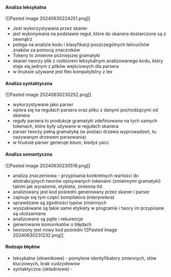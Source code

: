 

#### Analiza leksykalna 
![[Pasted image 20240630224251.png]]

- Jest wykorzystywana przez skaner
- jest wykonywana na podstawie reguł, które do skanera dostarczone są z zewnątrz
- polega na analizie kodu i klasyfikacji poszczególnych łańcuchów znaków za pomocą znaczników
- Tokeny to zmienne późniejszej gramatyki
- skaner tworzy plik z rozbiorem leksykalnym analizowanego kodu, który staje się jednym z plików wejściowych dla parsera
- w linuksie używane jest flex kompatybilny z lex

#### Analiza syntaktyczna
![[Pasted image 20240630230252.png]]
- wykorzystywane jako parser
- opiera się na regułach parsera oraz pliku z danymi pochodzącymi od skanera
- reguły parsera to produkcje gramatyki zdefiniowane na tych samych tokenach, które były używane w regułach skanera
- parser tworzy pełną gramatykę (w postaci drzewa wyprowadzeń, tu nazywanym drzewem parsowania)
- w linuksie parser generuje bison, kiedyś yacc


#### Analiza semantyczna
![[Pasted image 20240630230518.png]]
- analiza znaczeniowa - przypisania konkretnych wartości do abstrakcyjnych tworów opisywanych tokenami (zmiennymi gramatyki) takimi jak wyrażenie, etykieta, zmienna itd. 
- analizowany jest kod pośredni generowany przez skaner i parser
- zajmuje się tym część kompilatora (interpretera)
- sprawdzane są zgodności typów zmiennych
- wyszukiwane są takie same etykiety w programie i twory im przypisane są utożsamiane
- analizowane są pętle i rekurencje
- generowanie komunikatów o błędach
- tworzony jest nowy kod pośredni
![[Pasted image 20240630231232.png]]


#### Rodzaje błędów
- leksykalne (słownikowe) - pomylone identyfikatory zmiennych, słów kluczowych, brak cudzysłowów
- syntaktyczne (składniowe) - 